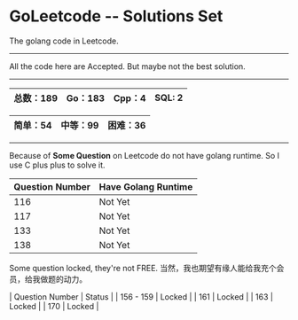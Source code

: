 # GoLeetcode -- Solutions Set
The golang code in Leetcode.

-----

All the code here are Accepted. But maybe not the best solution.

-----

| 总数：189 | Go：183 | Cpp：4 | SQL: 2 |
| -------- | ------ | ------ | ------ |

| 简单：54 | 中等：99 | 困难：36 |
| ------- | ------- | ------- |

-----

Because of **Some Question** on Leetcode do not have golang runtime. So I use C plus plus to solve it.

| Question Number | Have Golang Runtime |
| --------------- | ------------------- |
| 116 | Not Yet |
| 117 | Not Yet |
| 133 | Not Yet |
| 138 | Not Yet |

Some question locked, they're not FREE.
当然，我也期望有缘人能给我充个会员，给我做题的动力。

| Question Number | Status |
| 156 - 159 | Locked |
| 161 | Locked |
| 163 | Locked |
| 170 | Locked |
